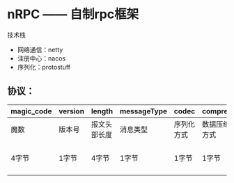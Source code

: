 # nRPC —— 自制rpc框架
技术栈
* 网络通信：netty
* 注册中心：nacos
* 序列化：protostuff

## 协议：

| magic_code | version | length       | messageType | codec      | compress     | requestId | body         |
| ---------- | ------- | ------------ | ----------- | ---------- | ------------ | --------- | ------------ |
| 魔数       | 版本号  | 报文头部长度 | 消息类型    | 序列化方式 | 数据压缩方式 | 请求id    | 消息内容     |
| 4字节      | 1字节   | 4字节        | 1字节       | 1字节      | 1字节        | 4字节     | 根据实际情况 |

